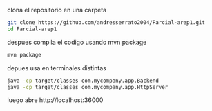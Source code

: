 clona el repositorio en una carpeta 

```bash
git clone https://github.com/andresserrato2004/Parcial-arep1.git
cd Parcial-arep1
```

despues compila el codigo usando mvn package

```bash
mvn package
```

depues usa en terminales distintas
```bash 
java -cp target/classes com.mycompany.app.Backend
java -cp target/classes com.mycompany.app.HttpServer
```

luego abre http://localhost:36000 

